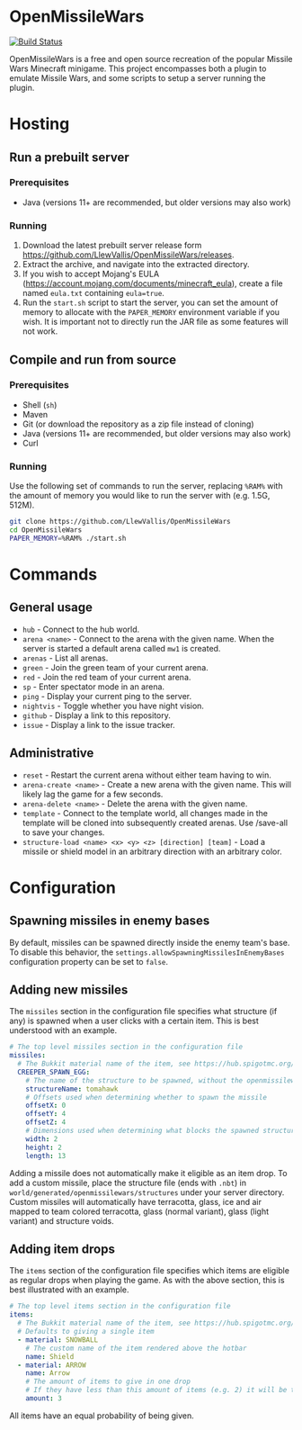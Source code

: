# OpenMissileWars

[![Build Status](https://travis-ci.com/LlewVallis/OpenMissileWars.svg?branch=master)](https://travis-ci.com/LlewVallis/OpenMissileWars)

OpenMissileWars is a free and open source recreation of the popular Missile Wars Minecraft minigame.
This project encompasses both a plugin to emulate Missile Wars, and some scripts to setup a server running the plugin.

# Hosting

## Run a prebuilt server

### Prerequisites

 * Java (versions 11+ are recommended, but older versions may also work)

### Running

 1. Download the latest prebuilt server release form https://github.com/LlewVallis/OpenMissileWars/releases.
 2. Extract the archive, and navigate into the extracted directory.
 3. If you wish to accept Mojang's EULA (https://account.mojang.com/documents/minecraft_eula), create a file named `eula.txt` containing `eula=true`.
 4. Run the `start.sh` script to start the server, you can set the amount of memory to allocate with the `PAPER_MEMORY` environment variable if you wish.
    It is important not to directly run the JAR file as some features will not work. 

## Compile and run from source

### Prerequisites

 * Shell (`sh`)
 * Maven
 * Git (or download the repository as a zip file instead of cloning)
 * Java (versions 11+ are recommended, but older versions may also work)
 * Curl
 
### Running

Use the following set of commands to run the server, replacing `%RAM%` with the amount of memory you would like to run the server with (e.g. 1.5G, 512M).

```sh
git clone https://github.com/LlewVallis/OpenMissileWars
cd OpenMissileWars
PAPER_MEMORY=%RAM% ./start.sh
```

# Commands

## General usage

* `hub` - Connect to the hub world.
* `arena <name>` - Connect to the arena with the given name. When the server is started a default arena called `mw1` is created.
* `arenas` - List all arenas.
* `green` - Join the green team of your current arena.
* `red` - Join the red team of your current arena.
* `sp` - Enter spectator mode in an arena.
* `ping` - Display your current ping to the server.
* `nightvis` - Toggle whether you have night vision.
* `github` - Display a link to this repository.
* `issue` - Display a link to the issue tracker.

## Administrative

* `reset` - Restart the current arena without either team having to win.
* `arena-create <name>` - Create a new arena with the given name. This will likely lag the game for a few seconds.
* `arena-delete <name>` - Delete the arena with the given name.
* `template` - Connect to the template world, all changes made in the template will be cloned into subsequently created arenas. Use /save-all to save your changes.
* `structure-load <name> <x> <y> <z> [direction] [team]` - Load a missile or shield model in an arbitrary direction with an arbitrary color.

# Configuration

## Spawning missiles in enemy bases

By default, missiles can be spawned directly inside the enemy team's base.
To disable this behavior, the `settings.allowSpawningMissilesInEnemyBases` configuration property can be set to `false`.

## Adding new missiles

The `missiles` section in the configuration file specifies what structure (if any) is spawned when a user clicks with a
certain item.
This is best understood with an example.

```yaml
# The top level missiles section in the configuration file
missiles:
  # The Bukkit material name of the item, see https://hub.spigotmc.org/javadocs/spigot/org/bukkit/Material.html
  CREEPER_SPAWN_EGG:
    # The name of the structure to be spawned, without the openmissilewars author prefix
    structureName: tomahawk
    # Offsets used when determining whether to spawn the missile
    offsetX: 0
    offsetY: 4
    offsetZ: 4
    # Dimensions used when determining what blocks the spawned structure will collide with
    width: 2
    height: 2
    length: 13
```

Adding a missile does not automatically make it eligible as an item drop.
To add a custom missile, place the structure file (ends with `.nbt`) in `world/generated/openmissilewars/structures` under your server directory.
Custom missiles will automatically have terracotta, glass, ice and air mapped to team colored terracotta, glass (normal variant), glass (light variant) and structure voids.

## Adding item drops

The `items` section of the configuration file specifies which items are eligible as regular drops when playing the game.
As with the above section, this is best illustrated with an example.

```yaml
# The top level items section in the configuration file
items:
  # The Bukkit material name of the item, see https://hub.spigotmc.org/javadocs/spigot/org/bukkit/Material.html
  # Defaults to giving a single item
  - material: SNOWBALL
    # The custom name of the item rendered above the hotbar
    name: Shield
  - material: ARROW
    name: Arrow
    # The amount of items to give in one drop
    # If they have less than this amount of items (e.g. 2) it will be topped up
    amount: 3
```

All items have an equal probability of being given.
